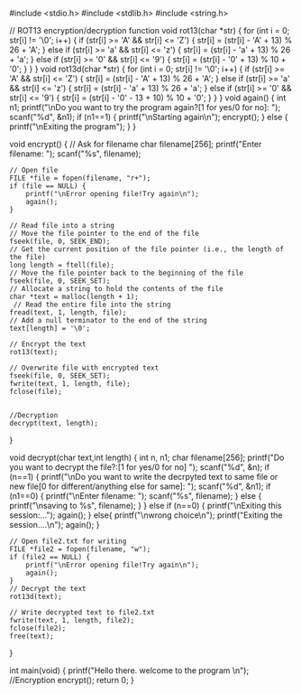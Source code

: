 #include <stdio.h>
#include <stdlib.h>
#include <string.h>

// ROT13 encryption/decryption function
void rot13(char *str) {
    for (int i = 0; str[i] != '\0'; i++) {
        if (str[i] >= 'A' && str[i] <= 'Z') {
            str[i] = (str[i] - 'A' + 13) % 26 + 'A';
        } else if (str[i] >= 'a' && str[i] <= 'z') {
            str[i] = (str[i] - 'a' + 13) % 26 + 'a';
        } else if (str[i] >= '0' && str[i] <= '9') {
            str[i] = (str[i] - '0' + 13) % 10 + '0';
        }
    }
}
void rot13d(char *str) {
    for (int i = 0; str[i] != '\0'; i++) {
        if (str[i] >= 'A' && str[i] <= 'Z') {
            str[i] = (str[i] - 'A' + 13) % 26 + 'A';
        } else if (str[i] >= 'a' && str[i] <= 'z') {
            str[i] = (str[i] - 'a' + 13) % 26 + 'a';
        } else if (str[i] >= '0' && str[i] <= '9') {
            str[i] = (str[i] - '0' - 13 + 10) % 10 + '0';
        }
    }
}
void again()
{
    int n1;
    printf("\nDo you want to try the program again?[1 for yes/0 for no]: ");
    scanf("%d", &n1);
    if (n1==1)
    {
        printf("\nStarting again\n");
        encrypt();
    }
    else
    {
        printf("\nExiting the program");
    }
}

void encrypt()
{
    // Ask for filename
    char filename[256];
    printf("Enter filename: ");
    scanf("%s", filename);

    // Open file
    FILE *file = fopen(filename, "r+");
    if (file == NULL) {
        printf("\nError opening file!Try again\n");
        again();
    }

    // Read file into a string
    // Move the file pointer to the end of the file
    fseek(file, 0, SEEK_END);
    // Get the current position of the file pointer (i.e., the length of the file)
    long length = ftell(file);
    // Move the file pointer back to the beginning of the file
    fseek(file, 0, SEEK_SET);
    // Allocate a string to hold the contents of the file
    char *text = malloc(length + 1);
     // Read the entire file into the string
    fread(text, 1, length, file);
    // Add a null terminator to the end of the string
    text[length] = '\0';

    // Encrypt the text
    rot13(text);

    // Overwrite file with encrypted text
    fseek(file, 0, SEEK_SET);
    fwrite(text, 1, length, file);
    fclose(file);


    //Decryption
    decrypt(text, length);
}

void decrypt(char text,int length)
{
    int n, n1;
    char filename[256];
    printf("Do you want to decrypt the file?:[1 for yes/0 for no] ");
    scanf("%d", &n);
    if (n==1)
    {
        printf("\nDo you want to write the decrpyted text to same file or new file[0 for different/anything else for same]: ");
        scanf("%d", &n1);
        if (n1==0)
        {
            printf("\nEnter filename: ");
            scanf("%s", filename);
        }
        else
        {
            printf("\nsaving to %s", filename);
        }
    }
    else if (n==0)
    {
        printf("\nExiting this session:...");
        again();
    }
    else{
        printf("\nwrong choice\n");
        printf("Exiting the session....\n");
        again();
    }


    // Open file2.txt for writing
    FILE *file2 = fopen(filename, "w");
    if (file2 == NULL) {
        printf("\nError opening file!Try again\n");
        again();
    }
    // Decrypt the text
    rot13d(text);

    // Write decrypted text to file2.txt
    fwrite(text, 1, length, file2);
    fclose(file2);
    free(text);
}

int main(void) {
    printf("Hello there. welcome to the program \n");
    //Encryption
    encrypt();
    return 0;
}

